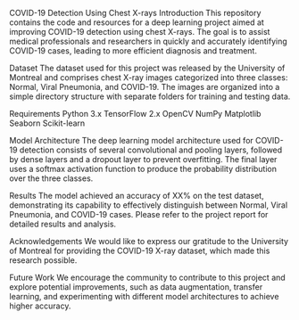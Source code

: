COVID-19 Detection Using Chest X-rays
Introduction
This repository contains the code and resources for a deep learning project aimed at improving COVID-19 detection using chest X-rays. The goal is to assist medical professionals and researchers in quickly and accurately identifying COVID-19 cases, leading to more efficient diagnosis and treatment.

Dataset
The dataset used for this project was released by the University of Montreal and comprises chest X-ray images categorized into three classes: Normal, Viral Pneumonia, and COVID-19. The images are organized into a simple directory structure with separate folders for training and testing data.

Requirements
Python 3.x
TensorFlow 2.x
OpenCV
NumPy
Matplotlib
Seaborn
Scikit-learn

Model Architecture
The deep learning model architecture used for COVID-19 detection consists of several convolutional and pooling layers, followed by dense layers and a dropout layer to prevent overfitting. The final layer uses a softmax activation function to produce the probability distribution over the three classes.

Results
The model achieved an accuracy of XX% on the test dataset, demonstrating its capability to effectively distinguish between Normal, Viral Pneumonia, and COVID-19 cases. Please refer to the project report for detailed results and analysis.

Acknowledgements
We would like to express our gratitude to the University of Montreal for providing the COVID-19 X-ray dataset, which made this research possible.

Future Work
We encourage the community to contribute to this project and explore potential improvements, such as data augmentation, transfer learning, and experimenting with different model architectures to achieve higher accuracy.
